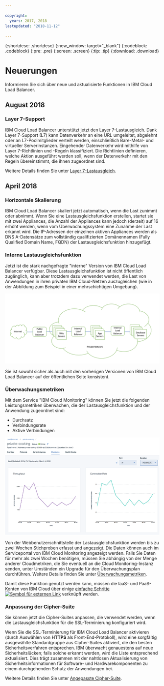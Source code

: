 ```yaml
---

copyright:
  years: 2017, 2018
lastupdated: "2018-11-12"

---
```


{:shortdesc: .shortdesc}
{:new_window: target="_blank"}
{:codeblock: .codeblock}
{:pre: .pre}
{:screen: .screen}
{:tip: .tip}
{:download: .download}


# Neuerungen

Informieren Sie sich über neue und aktualisierte Funktionen in IBM Cloud Load Balancer.

## August 2018
### Layer 7-Support
IBM Cloud Load Balancer unterstützt jetzt den Layer 7-Lastausgleich. Dank Layer 7-Support (L7) kann Datenverkehr an eine URL umgeleitet, abgelehnt oder an L7-Poolmitglieder verteilt werden, einschließlich Bare-Metal- und virtueller Serverinstanzen. Eingehender Datenverkehr wird mithilfe von Layer 7-Richtlinien und -Regeln klassifiziert. Die Richtlinien definieren, welche Aktion ausgeführt werden soll, wenn der Datenverkehr mit den Regeln übereinstimmt, die ihnen zugeordnet sind. 

Weitere Details finden Sie unter [Layer 7-Lastausgleich](l7-explained.html). 

## April 2018
### Horizontale Skalierung
IBM Cloud Load Balancer skaliert jetzt automatisch, wenn die Last zunimmt oder abnimmt. Wenn Sie eine Lastausgleichsfunktion erstellen, startet sie mit zwei Appliances, die Anzahl der Appliances kann jedoch (derzeit) auf 16 erhöht werden, wenn vom Überwachungssystem eine Zunahme der Last erkannt wird. Die IP-Adressen der einzelnen aktiven Appliances werden als DNS A-Datensätze zum vollständig qualifizierten Domänennamen (Fully Qualified Domain Name, FQDN) der Lastausgleichsfunktion hinzugefügt.

### Interne Lastausgleichsfunktion
Jetzt ist die stark nachgefragte "interne" Version von IBM Cloud Load Balancer verfügbar. Diese Lastausgleichsfunktion ist nicht öffentlich zugänglich, kann aber trotzdem dazu verwendet werden, die Last von Anwendungen in ihren privaten IBM Cloud-Netzen auszugleichen (wie in der Abbildung zum Beispiel in einer mehrschichtigen Umgebung).  

![Interne Lastausgleichsfunktion](./images/InternalLB.png)

Sie ist sowohl sicher als auch mit den vorherigen Versionen von IBM Cloud Load Balancer auf der öffentlichen Seite konsistent. 

### Überwachungsmetriken
Mit dem Service "IBM Cloud Monitoring" können Sie jetzt die folgenden Leistungsmetriken überwachen, die der Lastausgleichsfunktion und der Anwendung zugeordnet sind:

* Durchsatz
* Verbindungsrate
* Aktive Verbindungen

![Überwachungsmetriken](./images/Metrics.png)

Von der Webbenutzerschnittstelle der Lastausgleichsfunktion werden bis zu zwei Wochen Stichproben erfasst und angezeigt. Die Daten können auch im Serviceportal von IBM Cloud Monitoring angezeigt werden. Falls Sie Daten für mehr als zwei Wochen benötigen, müssen Sie abhängig von der Menge anderer Cloudmetriken, die Sie eventuell an die Cloud Monitoring-Instanz senden, unter Umständen ein Upgrade für den Überwachungsplan durchführen. Weitere Details finden Sie unter [Überwachungsmetriken](monitoring-metrics.html). 

Damit diese Funktion genutzt werden kann, müssen die IaaS- und PaaS-Konten von IBM Cloud über einige [einfache Schritte ![Symbol für externen Link](../../icons/launch-glyph.svg "Symbol für externen Link")](/docs/account/softlayerlink.html#link_user_account) verknüpft werden.  

### Anpassung der Cipher-Suite
Sie können jetzt die Cipher-Suites anpassen, die verwendet werden, wenn die Lastausgleichsfunktion für die SSL-Terminierung konfiguriert wird. 

Wenn Sie die SSL-Terminierung für IBM Cloud Load Balancer aktivieren (durch Auswählen von **HTTPS** als Front-End-Protokoll), wird eine sorgfältig ausgewählte Standardgruppe aus Cipher-Suites aktiviert, die den besten Sicherheitsverfahren entsprechen. IBM überwacht genauestens auf neue Sicherheitslücken; falls solche erkannt werden, wird die Liste entsprechend aktualisiert. Dies trägt zusammen mit der nahtlosen Aktualisierung von Sicherheitsinformationen für Software- und Hardwarekomponenten zu einem durchgehenden Schutz der Anwendungen bei. 

Weitere Details finden Sie unter [Angepasste Cipher-Suite](custom-ciphers.html). 
